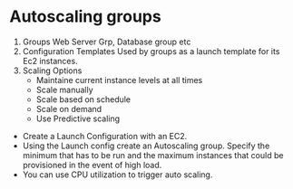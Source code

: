 # Autoscaling groups


1. Groups
   Web Server Grp, Database group etc 
2. Configuration Templates
   Used by groups as a launch template for its Ec2 instances. 
3. Scaling Options
    - Maintaine current instance levels at all times
    - Scale manually
    - Scale based on schedule
    - Scale on demand
    - Use Predictive scaling

- Create a Launch Configuration with an EC2.
- Using the Launch config create an Autoscaling group. Specify the minimum that has to be run and the maximum instances that could be 
provisioned in the event of high load.
- You can use CPU utilization to trigger auto scaling.
